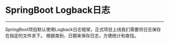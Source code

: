 # SpringBoot Logback日志

---

SpringBoot项目默认使用Logback日志框架，正式项目上线我们需要将日志保存在指定的文件夹下。
根据类别、日期来保存日志，方便统计和查找。